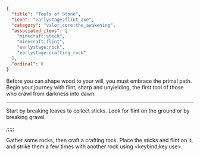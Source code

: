 ```json
{
  "title": "Tools of Stone",
  "icon": "earlystage:flint_axe",
  "category": "valor_core:the_awakening",
  "associated_items": [
    "minecraft:stick",
    "minecraft:flint",
    "earlystage:rock",
    "earlystage:crafting_rock"
  ],
  "ordinal": 0
}
```

Before you can shape wood to your will, you must embrace the primal path. Begin your journey with flint, sharp and unyielding, the first tool of those who crawl from darkness into dawn.

---

Start by breaking leaves to collect sticks. Look for flint on the ground or by breaking gravel.

;;;;;

Gather some rocks, then craft a crafting rock. Place the sticks and flint on it, and strike them a few times with another rock using <keybind;key.use>.
